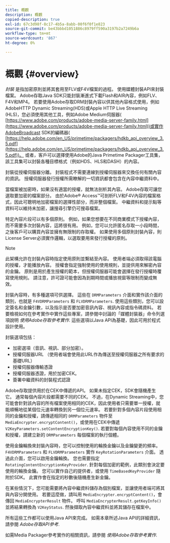 ```yaml
---
title: 概觀
description: 概觀
copied-description: true
exl-id: 67c3d98f-8c17-4b5a-8abb-00f6f0f1e823
source-git-commit: be43bbbd1051886c8979ff590a3197b2a7249b6a
workflow-type: tm+mt
source-wordcount: '867'
ht-degree: 0%

---
```


# 概觀 {#overview}

*封裝* 是指加密原則並將其套用至FLV或F4V檔案的過程。 使用媒體封裝API來封裝檔案。 Adobe存取Java SDK只能封裝漸進式下載Flash和AIR內容，例如FLV、F4V和MP4。 若要使用Adobe存取DRM封裝內容以供其他內容格式使用，例如AdobeHTTP Dynamic Streaming(HDS)或Apple HTTP Live Streaming (HLS)，您必須使用其他工具，例如Adobe Medium伺服器( [https://www.adobe.com/products/adobe-media-server-family.html](https://www.adobe.com/products/adobe-media-server-family.html))或實作AdobeBroadcast SDK的編碼器( [https://help.adobe.com/en_US/primetime/packagers/hdkb_api_overview_3.5.pdf](https://help.adobe.com/en_US/primetime/packagers/hdkb_api_overview_3.5.pdf))。 或者，客戶可以選擇使用Adobe的Java Primetime Packager工具集，該工具集可以封裝各種目標格式（例如HDS、HLS和DASH）的內容。

封裝從授權伺服器分離。 封裝程式不需要連線到授權伺服器來交換任何有關內容的資訊。 授權伺服器發行授權所需瞭解的一切資訊都會包含在內容中繼資料中。

當檔案被加密時，如果沒有適當的授權，就無法剖析其內容。 Adobe存取可讓您選取要加密的檔案部分。 由於Adobe® Access™可剖析FLV和F4V內容的檔案格式，因此可聰明地加密檔案的選擇性部分，而非整個檔案。 中繼資料和提示點等資料可以維持未加密，讓搜尋引擎仍可搜尋檔案。

特定內容片段可以有多個原則。 例如，如果您想要在不同商業模式下授權內容，而不需要多次封裝內容，這將很有用。 例如，您可以允許匿名存取一小段時間，之後客戶可以購買內容並擁有無限制的存取權。 如果使用多個原則封裝內容，則License Server必須實作邏輯，以選取要用來發行授權的原則。

>[!NOTE]
>
>此架構允許在封裝內容時指定使用原則並繫結至內容。 使用者端必須取得該電腦的授權，才能播放內容。 授權會指定強制使用的使用規則，並提供用來解密內容的金鑰。 原則是用於產生授權的範本，但授權伺服器可能會選擇在發行授權時覆寫使用規則。 請注意，許可證可能會因為到期時間或播放視窗等限制而變成無效。

封裝內容時，有多種選項可供選擇。 這些在 `DRMParameters` 介面和實作該介面的類別，也就是 `F4VDRMParameters` 和 `FLVDRMParameters`. 使用這些類別，您可以設定簽名和金鑰引數，以及指示是否要加密音訊內容、視訊內容或指令碼資料。 若要檢視如何在參考實作中實作這些專案，請參閱中討論的「媒體封裝器」命令列選項說明 *使用Adobe存取參考實作*. 這些選項以Java API為基礎，因此可用於程式設計使用。

封裝選項包括：

* 加密選項（音訊、視訊、部分加密）。
* 授權伺服器URL （使用者端會使用此URL作為傳送至授權伺服器之所有要求的基礎URL）
* 授權伺服器傳輸憑證
* 授權伺服器憑證，用於加密CEK。
* 簽署中繼資料的封裝程式認證

Adobe存取提供用於在CEK中傳遞的API。 如果未指定CEK，SDK會隨機產生它。 通常每個內容片段都需要不同的CEK。 不過，在Dynamic Streaming中，您可能會針對該內容的所有檔案使用相同的CEK，因此使用者只需要單一授權，就能順暢地從某個位元速率轉換到另一個位元速率。 若要針對多個內容片段使用相同的金鑰和授權，請傳遞相同的 `DRMParameters` 物件至 `MediaEncrypter.encryptContent()`，或使用在CEK中傳遞 `V2KeyParameters.setContentEncryptionKey()`. 若要對每個內容使用不同的金鑰和授權，請建立新的 `DRMParameters` 每個檔案的執行個體。

使用金鑰輪換來封裝內容時，您可以控制使用的輪換金鑰以及金鑰變更的頻率。 `F4VDRMParameters` 和 `FLVDRMParameters` 實作 `KeyRotationParameters` 介面。 透過此介面，您可以啟用金鑰輪換。 您也需要指定 `RotatingContentEncryptionKeyProvider`. 針對每個加密的範例，此類別會決定要使用的輪換金鑰。 您可以實作自己的提供者，或使用 `TimeBasedKeyProvider` 隨附於SDK。 此實作會在指定的秒數後隨機產生新金鑰。

在某些情況下，您可能需要將內容中繼資料儲存為個別檔案，並讓使用者端可將其與內容分開使用。 若要這麼做，請叫用 `MediaEncrypter.encryptContent()`，會傳回 `MediaEncrypterResult` 物件。 呼叫 `MediaEncrypterResult.getKeyInfo()` 並將結果轉換為 `V2KeyStatus`. 然後擷取內容中繼資料並將其儲存在檔案中。

所有這些工作都可以使用Java API來完成。 如需本章所述Java API的詳細資訊，請參閱 *Adobe存取API參考*.

如需Media Packager參考實作的相關資訊，請參閱 *使用Adobe存取參考實作*.
